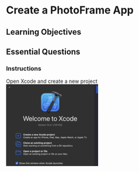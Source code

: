 # Create a PhotoFrame App

## Learning Objectives
## Essential Questions

### Instructions
Open Xcode and create a new project
<img src="openScreen.png" width=50% height=50%>
